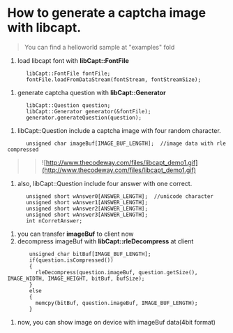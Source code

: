 # How to generate a captcha image with libcapt. #
> You can find a helloworld sample at "examples" fold
  1. load libcapt font with **libCapt::FontFile**
```
      libCapt::FontFile fontFile;
      fontFile.loadFromDataStream(fontStream, fontStreamSize);
```
  1. generate captcha question with **libCapt::Generator**
```
      libCapt::Question question;
      libCapt::Generator generator(&fontFile);
      generator.generateQuestion(question);
```
  1. libCapt::Question include a captcha image with four random character.
```
      unsigned char imageBuf[IMAGE_BUF_LENGTH];  //image data with rle compressed
```
> > ![http://www.thecodeway.com/files/libcapt_demo1.gif](http://www.thecodeway.com/files/libcapt_demo1.gif)
  1. also, libCapt::Question include four answer with one correct.
```
      unsigned short wAnswer0[ANSWER_LENGTH];  //unicode character
      unsigned short wAnswer1[ANSWER_LENGTH];
      unsigned short wAnswer2[ANSWER_LENGTH];
      unsigned short wAnswer3[ANSWER_LENGTH];
      int nCorretAnswer;
```
  1. you can transfer **imageBuf** to client now
  1. decompress imageBuf with **libCapt::rleDecompress** at client
```
       unsigned char bitBuf[IMAGE_BUF_LENGTH];
       if(question.isCompressed())
       {
         rleDecompress(question.imageBuf, question.getSize(), IMAGE_WIDTH, IMAGE_HEIGHT, bitBuf, bufSize);
       }
       else
       {
         memcpy(bitBuf, question.imageBuf, IMAGE_BUF_LENGTH);
       }
```
  1. now, you can show image on device with imageBuf data(4bit format)
